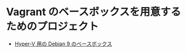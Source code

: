 Vagrant のベースボックスを用意するためのプロジェクト
==========

* [Hyper-V 用の Debian 9 のベースボックス](./debian-9-for-hyper-v/)
